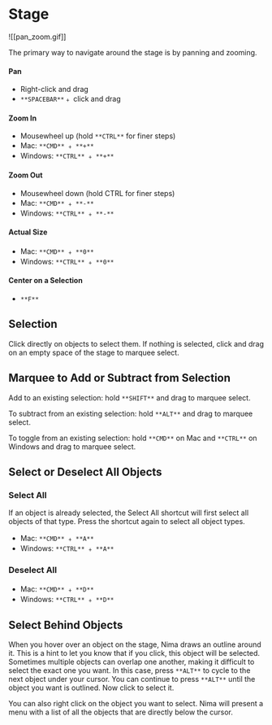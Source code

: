 # Stage

![[pan_zoom.gif]]

The primary way to navigate around the stage is by panning and zooming.

####  Pan

-   Right-click and drag
-   `**SPACEBAR**`﹢ click and drag
    

#### Zoom In

-   Mousewheel up (hold `**CTRL**` for finer steps)
-   Mac: `**CMD**` ﹢ `**+**`
-   Windows: `**CTRL**` ﹢ `**+**`
    

#### Zoom Out

-   Mousewheel down (hold CTRL for finer steps)
-   Mac: `**CMD**` ﹢ `**-**`
-   Windows: `**CTRL**` ﹢ `**-**`
    

#### Actual Size
-   Mac: `**CMD**` ﹢ `**0**`
-   Windows: `**CTRL**` ﹢ `**0**`
    

#### Center on a Selection
-   `**F**`

## Selection

Click directly on objects to select them. If nothing is selected, click and drag on an empty space of the stage to marquee select.

## Marquee to Add or Subtract from Selection
Add to an existing selection: hold `**SHIFT**` and drag to marquee select.

To subtract from an existing selection: hold `**ALT**` and drag to marquee select.

To toggle from an existing selection: hold `**CMD**` on Mac and `**CTRL**` on Windows and drag to marquee select.

## Select or Deselect All Objects

### Select All

If an object is already selected, the Select All shortcut will first select all objects of that type. Press the shortcut again to select all object types.

-   Mac: `**CMD**` ﹢ `**A**`
-   Windows: `**CTRL**` ﹢ `**A**`
    

### Deselect All
-   Mac: `**CMD**` ﹢ `**D**`
-   Windows: `**CTRL**` ﹢ `**D**`


## Select Behind Objects

When you hover over an object on the stage, Nima draws an outline around it. This is a hint to let you know that if you click, this object will be selected. Sometimes multiple objects can overlap one another, making it difficult to select the exact one you want. In this case, press `**ALT**` to cycle to the next object under your cursor. You can continue to press `**ALT**` until the object you want is outlined. Now click to select it.

You can also right click on the object you want to select. Nima will present a menu with a list of all the objects that are directly below the cursor.